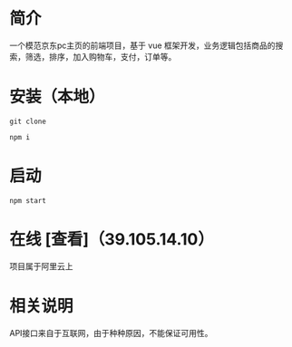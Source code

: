 # 简介
一个模范京东pc主页的前端项目，基于 vue 框架开发，业务逻辑包括商品的搜索，筛选，排序，加入购物车，支付，订单等。

# 安装（本地）
` git clone `

` npm i `

# 启动
` npm start `

# 在线 [查看]（39.105.14.10）
项目属于阿里云上

# 相关说明
API接口来自于互联网，由于种种原因，不能保证可用性。
